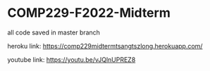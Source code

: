 # COMP229-F2022-Midterm
all code saved in master branch

heroku link:
https://comp229midtermtsangtszlong.herokuapp.com/

youtube link:
https://youtu.be/vJQlnUPREZ8
